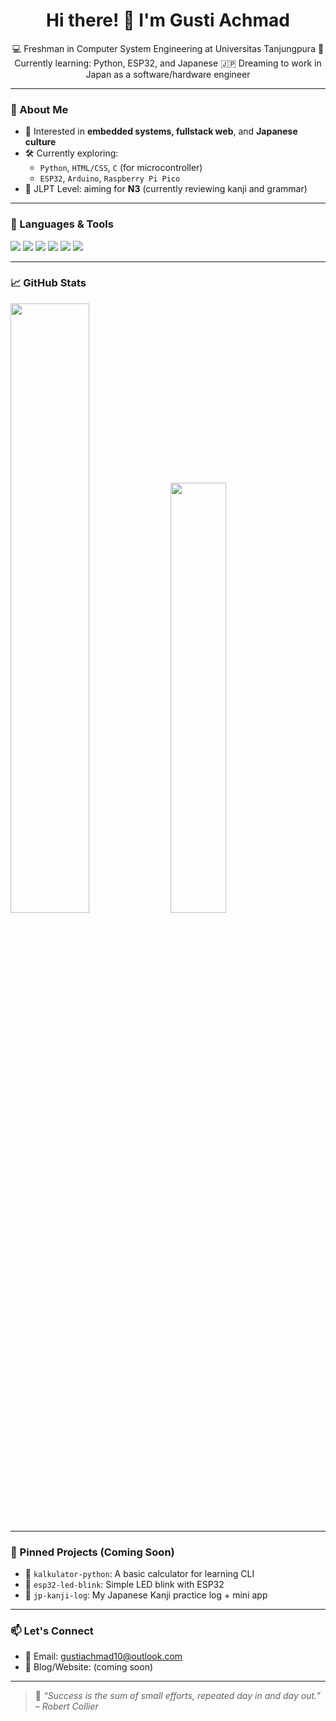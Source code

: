 <h1 align="center">Hi there! 👋 I'm Gusti Achmad</h1>
<p align="center">
💻 Freshman in Computer System Engineering at Universitas Tanjungpura  
🌱 Currently learning: Python, ESP32, and Japanese  
🇯🇵 Dreaming to work in Japan as a software/hardware engineer  
</p>

---

### 🚀 About Me
<!-- 🎓 Student at **FMIPA - Sistem Komputer, Universitas Tanjungpura**-->
- 🧠 Interested in **embedded systems, fullstack web**, and **Japanese culture**
- 🛠 Currently exploring:
  - `Python`, `HTML/CSS`, `C` (for microcontroller)
  - `ESP32`, `Arduino`, `Raspberry Pi Pico`
- 📘 JLPT Level: aiming for **N3** (currently reviewing kanji and grammar)

---

### 🧰 Languages & Tools
<p align="left">
  <img src="https://img.shields.io/badge/-Python-3776AB?style=flat&logo=python&logoColor=white">
  <img src="https://img.shields.io/badge/-HTML5-E34F26?style=flat&logo=html5&logoColor=white">
  <img src="https://img.shields.io/badge/-C-00599C?style=flat&logo=c&logoColor=white">
  <img src="https://img.shields.io/badge/-Arduino-00979D?style=flat&logo=arduino&logoColor=white">
  <img src="https://img.shields.io/badge/-VS%20Code-007ACC?style=flat&logo=visual-studio-code&logoColor=white">
  <img src="https://img.shields.io/badge/-Linux-FCC624?style=flat&logo=linux&logoColor=black">
</p>

---

### 📈 GitHub Stats
<p align="left">
  <img src="https://github-readme-stats.vercel.app/api?username=GstAAL&show_icons=true&theme=tokyonight" width="50%">
  <img src="https://github-readme-stats.vercel.app/api/top-langs/?username=GstAAL&layout=compact&theme=tokyonight" width="42%">
</p>

---

### 📌 Pinned Projects (Coming Soon)
- 🚧 `kalkulator-python`: A basic calculator for learning CLI
- 🚧 `esp32-led-blink`: Simple LED blink with ESP32
- 🚧 `jp-kanji-log`: My Japanese Kanji practice log + mini app

---

### 📫 Let's Connect
- 📧 Email: gustiachmad10@outlook.com
- 📝 Blog/Website: (coming soon)

---

> 💬 *“Success is the sum of small efforts, repeated day in and day out.” – Robert Collier*

